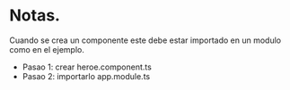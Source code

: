 # Notas.

Cuando se crea un componente este debe estar importado en un modulo como en el ejemplo.
- Pasao 1: crear heroe.component.ts
- Pasao 2: importarlo app.module.ts

